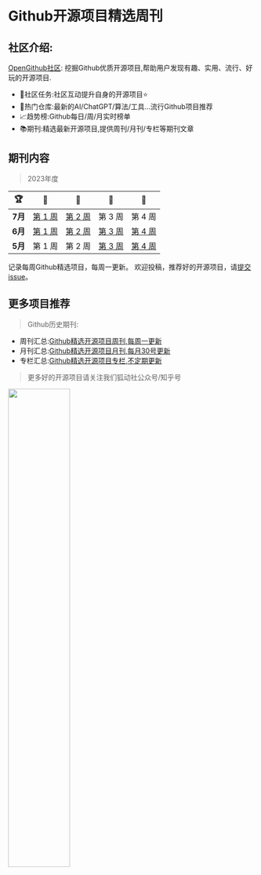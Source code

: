 # Github开源项目精选周刊

## 社区介绍:

[OpenGithub社区](http://open.itc.cn/): 挖掘Github优质开源项目,帮助用户发现有趣、实用、流行、好玩的开源项目.

- 🤝社区任务:社区互动提升自身的开源项目⭐
- 🌋热门仓库:最新的AI/ChatGPT/算法/工具...流行Github项目推荐
- 📈趋势榜:Github每日/周/月实时榜单
- 📚期刊:精选最新开源项目,提供周刊/月刊/专栏等期刊文章

## 期刊内容

> 2023年度

| 🏆 | 🥇                     | 🥈                     | 🥉 | 🏅                     |
| ------- |------------------------|------------------------| ------ |------------------------|
| **7月** | [第 1 周](docs/7月第一周.md) | [第 2 周](docs/7月第二周.md) | 第 3 周 | 第 4 周                  |
| **6月** | [第 1 周](docs/6月第一周.md) | [第 2 周](docs/6月第二周.md) | [第 3 周](docs/6月第三周.md) | [第 4 周](docs/6月第四周.md) |
| **5月** | 第 1 周                  | 第 2 周                  | [第 3 周](docs/5月第三周.md) | [第 4 周](docs/5月第四周.md) |

记录每周Github精选项目，每周一更新。
欢迎投稿，推荐好的开源项目，请[提交 issue](https://github.com/OpenGithubs/weekly/issues)。

## 更多项目推荐

> Github历史期刊:

- 周刊汇总:[Github精选开源项目周刊,每周一更新](https://github.com/OpenGithubs/weekly)
- 月刊汇总:[Github精选开源项目月刊,每月30号更新](https://github.com/OpenGithubs/monthly)
- 专栏汇总:[Github精选开源项目专栏,不定期更新](https://github.com/OpenGithubs/selectedColumn)

> 更多好的开源项目请关注我们狐动社公众号/知乎号

<image src="http://photocdn.tv.sohu.com/img/q_mini/20230525/pic_org_ed11340c-cba7-4072-942a-69a9ec0bc251.png" style="width:50%">



